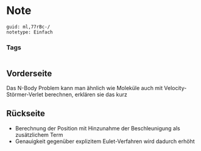 # Note
```
guid: ml,77rBc-/
notetype: Einfach
```

### Tags
```
```

## Vorderseite
Das N-Body Problem kann man ähnlich wie Moleküle auch mit Velocity-Störmer-Verlet berechnen, erklären sie das kurz

## Rückseite
<ul>
  <li>Berechnung der Position mit Hinzunahme der Beschleunigung als
  zusätzlichem Term
  <li>Genauigkeit gegenüber explizitem Eulet-Verfahren wird dadurch
  erhöht
</ul>
